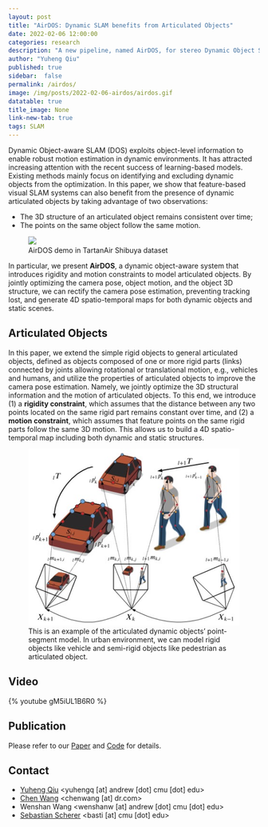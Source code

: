 ```yaml
---
layout: post
title: "AirDOS: Dynamic SLAM benefits from Articulated Objects"
date: 2022-02-06 12:00:00
categories: research
description: "A new pipeline, named AirDOS, for stereo Dynamic Object SLAM "
author: "Yuheng Qiu"
published: true
sidebar:  false
permalink: /airdos/
image: /img/posts/2022-02-06-airdos/airdos.gif
datatable: true
title_image: None
link-new-tab: true
tags: SLAM
---
```


 Dynamic Object-aware SLAM (DOS) exploits
object-level information to enable robust motion estimation in
dynamic environments. It has attracted increasing attention
with the recent success of learning-based models. Existing
methods mainly focus on identifying and excluding dynamic
objects from the optimization. In this paper, we show that
feature-based visual SLAM systems can also benefit from the
presence of dynamic articulated objects by taking advantage of
two observations: 
* The 3D structure of an articulated object
remains consistent over time; 
* The points on the same object
follow the same motion.

<figure>
    <img src="/img/posts/2022-02-06-airdos/airdos.gif" />
    <figcaption>
        AirDOS demo in TartanAir Shibuya dataset
    </figcaption>
</figure>

 In particular, we present **AirDOS**,
a dynamic object-aware system that introduces rigidity and
motion constraints to model articulated objects. By jointly
optimizing the camera pose, object motion, and the object 3D
structure, we can rectify the camera pose estimation, preventing
tracking lost, and generate 4D spatio-temporal maps for both
dynamic objects and static scenes. 

## Articulated Objects

In this paper, we extend the simple rigid objects to general articulated objects, defined as
objects composed of one or more rigid parts (links) connected by joints allowing rotational or
translational motion, e.g., vehicles and humans, and utilize the properties of
articulated objects to improve the camera pose estimation. Namely, we jointly optimize the
3D structural information and the motion of articulated objects. To this end, we introduce (1)
a **rigidity constraint**, which assumes that the distance between any two points located on the
same rigid part remains constant over time, and (2) a **motion constraint**, which assumes that
feature points on the same rigid parts follow the same 3D motion. This allows us to build a 4D
spatio-temporal map including both dynamic and static structures.

<figure>
    <img src="/img/posts/2022-02-06-airdos/airticulated.jpg" />
    <figcaption>
        This is an example of the articulated dynamic objects’ point-segment model. In urban
environment, we can model rigid objects like vehicle and semi-rigid objects like pedestrian as articulated
object.
    </figcaption>
</figure>


## Video

{% youtube gM5iUL1B6R0 %}

## Publication

Please refer to our [Paper](https://arxiv.org/abs/2109.09903) and [Code](https://github.com/haleqiu/AirDOS) for details.


## Contact

 - [Yuheng Qiu](http://theairlab.org/team/yuheng/) <yuhengq [at] andrew [dot] cmu [dot] edu>
- [Chen Wang](https://chenwang.site) <chenwang [at] dr.com>
- Wenshan Wang <wenshanw [at] andrew [dot] cmu [dot] edu>
 - [Sebastian Scherer](http://theairlab.org/team/sebastian/) <basti [at] cmu [dot] edu>
